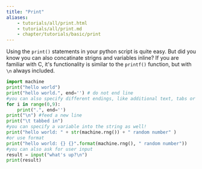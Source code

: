 ```yaml
---
title: "Print"
aliases:
    - tutorials/all/print.html
    - tutorials/all/print.md
    - chapter/tutorials/basic/print
---
```


Using the `print()` statements in your python script is quite easy. But did you know you can also concatinate strigns and variables inline? If you are familiar with C, it's functionality is similar to the `printf()` function, but with `\n` always included. 

```python
import machine
print("hello world")
print("hello world.", end='') # do not end line
#you can also specify different endings, like additional text, tabs or any other escape characters
for i in range(0,9):
    print(".", end='')
print("\n") #feed a new line
print("\t tabbed in") 
#you can specify a variable into the string as well!
print("hello world: " + str(machine.rng()) + " random number" )
#or use format
print("hello world: {} {}".format(machine.rng(), " random number"))
#you can also ask for user input
result = input("what's up?\n")
print(result)
```